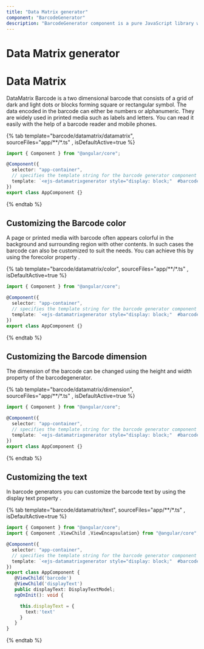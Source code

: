 ```yaml
---
title: "Data Matrix generator"
component: "BarcodeGenerator"
description: "BarcodeGenerator component is a pure JavaScript library which will convert a string to Barcode and show it to the user. This supports major 1D and 2D barcodes including coda bar, code 128, QR Code."
---
```


# Data Matrix generator

# Data Matrix

DataMatrix Barcode is a two dimensional barcode that consists of a grid of dark and light dots or blocks forming square or rectangular symbol. The data encoded in the barcode can either be numbers or alphanumeric. They are widely used in printed media such as labels and letters. You can read it easily with the help of a barcode reader and mobile phones.

{% tab template="barcode/datamatrix/datamatrix", sourceFiles="app/**/*.ts" , isDefaultActive=true %}

```typescript
import { Component } from "@angular/core";

@Component({
  selector: "app-container",
  // specifies the template string for the barcode generator component
  template: `<ejs-datamatrixgenerator style="display: block;"  #barcode id="barcode" width="200px" height="200px" mode="SVG" type="DataMatrix" value="Syncfusion"></ejs-datamatrixgenerator>`
})
export class AppComponent {}
```

{% endtab %}

## Customizing the Barcode color

A page or printed media with barcode often appears colorful in the background and surrounding region with other contents. In such cases the barcode can also be customized to suit the needs. You can achieve this by using the forecolor property .

{% tab template="barcode/datamatrix/color", sourceFiles="app/**/*.ts" , isDefaultActive=true %}

```typescript
import { Component } from "@angular/core";

@Component({
  selector: "app-container",
  // specifies the template string for the barcode generator component
  template: `<ejs-datamatrixgenerator style="display: block;"  #barcode id="barcode" width="200px" foreColor="red" height="200px" mode="SVG" type="DataMatrix" value="Syncfusion"></ejs-datamatrixgenerator>`
})
export class AppComponent {}
```

{% endtab %}

## Customizing the Barcode dimension

The dimension of the barcode can be changed using the height and width property of the barcodegenerator.

{% tab template="barcode/datamatrix/dimension", sourceFiles="app/**/*.ts" , isDefaultActive=true %}

```typescript
import { Component } from "@angular/core";

@Component({
  selector: "app-container",
  // specifies the template string for the barcode generator component
  template: `<ejs-datamatrixgenerator style="display: block;"  #barcode id="barcode" width="300px" height="300px" mode="SVG" type="DataMatrix" value="Syncfusion"></ejs-datamatrixgenerator>`
})
export class AppComponent {}
```

{% endtab %}

## Customizing the text

In barcode generators you can customize the barcode text by using the display text property .

{% tab template="barcode/datamatrix/text", sourceFiles="app/**/*.ts" , isDefaultActive=true %}

```typescript
import { Component } from "@angular/core";
import { Component ,ViewChild ,ViewEncapsulation} from "@angular/core";

@Component({
  selector: "app-container",
  // specifies the template string for the barcode generator component
  template: `<ejs-datamatrixgenerator style="display: block;"  #barcode id="barcode" width="200px"  height="200px" [displayText] = 'displayText' mode="SVG" type="DataMatrix" value="Syncfusion"></ejs-datamatrixgenerator>`
})
export class AppComponent {
   @ViewChild('barcode')
   @ViewChild('displayText')
   public displayText: DisplayTextModel;
   ngOnInit(): void {  

     this.displayText = {
       text:'text'
     }
   }
}
```

{% endtab %}